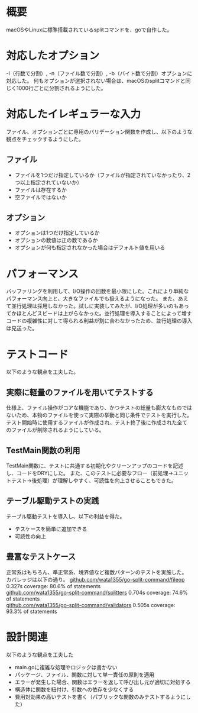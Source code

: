 # 概要
macOSやLinuxに標準搭載されているsplitコマンドを、goで自作した。

# 対応したオプション

-l（行数で分割）, -n（ファイル数で分割）, -b（バイト数で分割）オプションに対応した。
何もオプションが選択されない場合は、macOSのsplitコマンドと同じく1000行ごとに分割されるようにした。

# 対応したイレギュラーな入力

ファイル、オプションごとに専用のバリデーション関数を作成し、以下のような観点をチェックするようにした。

## ファイル

- ファイルを1つだけ指定しているか（ファイルが指定されていなかったり、2つ以上指定されていないか）
- ファイルは存在するか
- 空ファイルではないか

## オプション

- オプションは1つだけ指定しているか
- オプションの数値は正の数であるか
- オプションが何も指定されなかった場合はデフォルト値を用いる

# パフォーマンス

バッファリングを利用して、I/O操作の回数を最小限にした。これにより単純なパフォーマンス向上と、大きなファイルでも扱えるようになった。
また、あえて並行処理は採用しなかった。試しに実装してみたが、I/O処理が多いのもあってかほとんどスピードは上がらなかった。並行処理を導入することによって増すコードの複雑性に対して得られる利益が割に合わなかったため、並行処理の導入は見送った。

# テストコード

以下のような観点を工夫した。

## 実際に軽量のファイルを用いてテストする

仕様上、ファイル操作がコアな機能であり、かつテストの総量も膨大なものではないため、本物のファイルを使って実際の挙動と同じ条件でテストを実行した。テスト開始時に使用するファイルが作成され、テスト終了後に作成された全てのファイルが削除されるようにしている。

## TestMain関数の利用

TestMain関数に、テストに共通する初期化やクリーンアップのコードを記述し、コードをDRYにした。
また、このテストに必要なフロー（前処理→ユニットテスト→後処理）が理解しやすく、可読性を向上させることもできた。

## テーブル駆動テストの実践

テーブル駆動テストを導入し、以下の利益を得た。

- テスケースを簡単に追加できる
- 可読性の向上

## 豊富なテストケース

正常系はもちろん、準正常系、境界値など複数パターンのテストを実施した。
カバレッジは以下の通り。
[github.com/wata1355/go-split-command/fileop](http://github.com/wata1355/go-split-command/fileop)  0.327s  coverage: 80.6% of statements  
[github.com/wata1355/go-split-command/splitters](http://github.com/wata1355/go-split-command/splitters)  0.704s  coverage: 74.6% of statements   
[github.com/wata1355/go-split-command/validators](http://github.com/wata1355/go-split-command/validators) 0.505s  coverage: 93.3% of statements   

# 設計関連

以下のような観点を工夫した

- main.goに複雑な処理やロジックは書かない
- パッケージ、ファイル、関数に対して単一責任の原則を適用
- エラーが発生した場合、関数はエラーを返して呼び出し元が適切に対処する
- 構造体に関数を紐付け、引数への依存を少なくする
- 費用対効果の高いテストを書く（パブリックな関数のみテストするようにした）
